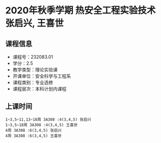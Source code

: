 # 2020年秋季学期 热安全工程实验技术 张启兴, 王喜世






## 课程信息

- 课程号：232083.01
- 学分：2.5
- 教学类型：理论实验课
- 开课单位：安全科学与工程系
- 课程类别：专业选修
- 课程层次：本科计划内课程

## 上课时间

```
1~3,5~11,13~18周 3A308 :4(3,4,5) 张启兴
1~3,5~18周 3A308 :4(3,4,5) 王喜世
4周 3A308 :6(3,4,5) 张启兴
4周 3A308 :6(3,4,5) 王喜世
```

